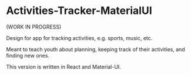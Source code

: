 # Activities-Tracker-MaterialUI

(WORK IN PROGRESS)

Design for app for tracking activities, e.g. sports, music, etc.

Meant to teach youth about planning, keeping track of their activities, and finding new ones.

This version is written in React and Material-UI.
